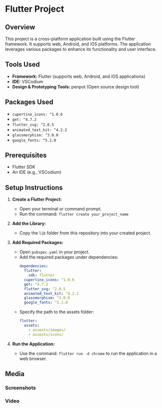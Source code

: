 # Flutter Project

## Overview

This project is a cross-platform application built using the Flutter framework. It supports web, Android, and iOS platforms. The application leverages various packages to enhance its functionality and user interface.

## Tools Used

- **Framework:** Flutter (supports web, Android, and iOS applications)
- **IDE:** VSCodium
- **Design & Prototyping Tools:** penpot (Open source design tool)

## Packages Used

- `cupertino_icons: ^1.0.6`
- `get: ^4.7.2`
- `flutter_svg: ^2.0.5`
- `animated_text_kit: ^4.2.2`
- `glassmorphism: ^3.0.0`
- `google_fonts: ^5.1.0`

## Prerequisites

- Flutter SDK
- An IDE (e.g., VSCodium)

## Setup Instructions

1. **Create a Flutter Project:**
   - Open your terminal or command prompt.
   - Run the command: `flutter create your_project_name`

2. **Add the Library:**
   - Copy the `lib` folder from this repository into your created project.

3. **Add Required Packages:**
   - Open `pubspec.yaml` in your project.
   - Add the required packages under dependencies:
     ```yaml
     dependencies:
       flutter:
         sdk: flutter
       cupertino_icons: ^1.0.6
       get: ^4.7.2
       flutter_svg: ^2.0.5
       animated_text_kit: ^4.2.2
       glassmorphism: ^3.0.0
       google_fonts: ^5.1.0
     ```
   - Specify the path to the assets folder:
     ```yaml
     flutter:
       assets:
         - assests/images/
         - assests/icons/
     ```

4. **Run the Application:**
   - Use the command: `flutter run -d chrome` to run the application in a web browser.



## Media

### Screenshots

### Video
